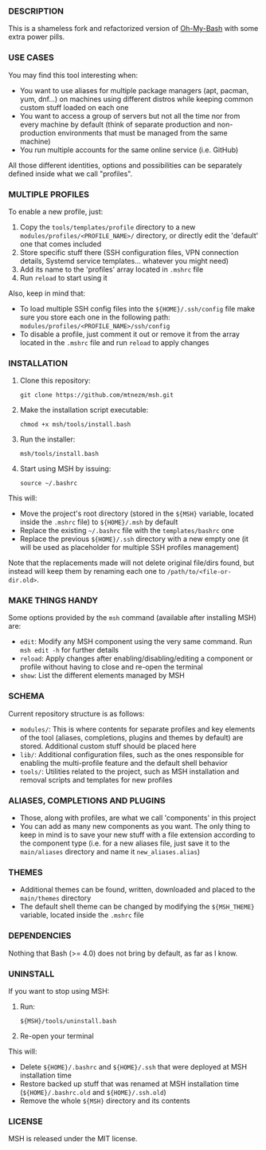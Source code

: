 ### **DESCRIPTION**

This is a shameless fork and refactorized version of [Oh-My-Bash](https://github.com/ohmybash/oh-my-bash) with some extra power pills.

### **USE CASES**

You may find this tool interesting when:

- You want to use aliases for multiple package managers (apt, pacman, yum, dnf...) on machines using different distros while keeping common custom stuff loaded on each one
- You want to access a group of servers but not all the time nor from every machine by default (think of separate production and non-production environments that must be managed from the same machine)
- You run multiple accounts for the same online service (i.e. GitHub)

All those different identities, options and possibilities can be separately defined inside what we call "profiles".

### **MULTIPLE PROFILES**

To enable a new profile, just:

1. Copy the `tools/templates/profile` directory to a new `modules/profiles/<PROFILE_NAME>/` directory, or directly edit the 'default' one that comes included
2. Store specific stuff there (SSH configuration files, VPN connection details, Systemd service templates... whatever you might need)
3. Add its name to the 'profiles' array located in `.mshrc` file
4. Run `reload` to start using it

Also, keep in mind that:

- To load multiple SSH config files into the `${HOME}/.ssh/config` file make sure you store each one in the following path: `modules/profiles/<PROFILE_NAME>/ssh/config`
- To disable a profile, just comment it out or remove it from the array located in the `.mshrc` file and run `reload` to apply changes

### **INSTALLATION**

1. Clone this repository:

   ```
   git clone https://github.com/mtnezm/msh.git
   ```

2. Make the installation script executable:

   ```
   chmod +x msh/tools/install.bash
   ```

3. Run the installer:

   ```
   msh/tools/install.bash
   ```

4. Start using MSH by issuing:

   ```
   source ~/.bashrc
   ```

This will:

- Move the project's root directory (stored in the `${MSH}` variable, located inside the `.mshrc` file) to `${HOME}/.msh` by default
- Replace the existing `~/.bashrc` file with the `templates/bashrc` one
- Replace the previous `${HOME}/.ssh` directory with a new empty one (it will be used as placeholder for multiple SSH profiles management)

Note that the replacements made will not delete original file/dirs found, but instead will keep them by renaming each one to `/path/to/<file-or-dir.old>`.

### **MAKE THINGS HANDY**

Some options provided by the `msh` command (available after installing MSH) are:

- `edit`: Modify any MSH component using the very same command. Run `msh edit -h` for further details
- `reload`: Apply changes after enabling/disabling/editing a component or profile without having to close and re-open the terminal
- `show`: List the different elements managed by MSH

### **SCHEMA**

Current repository structure is as follows:

- `modules/`: This is where contents for separate profiles and key elements of the tool (aliases, completions, plugins and themes by default) are stored. Additional custom stuff should be placed here
- `lib/`: Additional configuration files, such as the ones responsible for enabling the multi-profile feature and the default shell behavior
- `tools/`: Utilities related to the project, such as MSH installation and removal scripts and templates for new profiles

### **ALIASES, COMPLETIONS AND PLUGINS**

- Those, along with profiles, are what we call 'components' in this project
- You can add as many new components as you want. The only thing to keep in mind is to save your new stuff with a file extension according to the component type (i.e. for a new aliases file, just save it to the `main/aliases` directory and name it `new_aliases.alias`)

### **THEMES**

- Additional themes can be found, written, downloaded and placed to the `main/themes` directory
- The default shell theme can be changed by modifying the `${MSH_THEME}` variable, located inside the `.mshrc` file

### **DEPENDENCIES**

Nothing that Bash (>= 4.0) does not bring by default, as far as I know.

### **UNINSTALL**

If you want to stop using MSH:

1. Run:

   ```
   ${MSH}/tools/uninstall.bash
   ```

2. Re-open your terminal

This will:

- Delete `${HOME}/.bashrc` and `${HOME}/.ssh` that were deployed at MSH installation time
- Restore backed up stuff that was renamed at MSH installation time (`${HOME}/.bashrc.old` and `${HOME}/.ssh.old`)
- Remove the whole `${MSH}` directory and its contents

### **LICENSE**

MSH is released under the MIT license.
